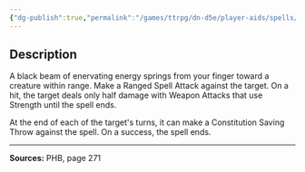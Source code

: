 ```yaml
---
{"dg-publish":true,"permalink":"/games/ttrpg/dn-d5e/player-aids/spells/level-2/ray-of-enfeeblement/","tags":["TTRPG/DND/5e","verbal","somatic","concentration"]}
---
```



## Description
A black beam of enervating energy springs from your finger toward a creature within range.
Make a Ranged Spell Attack against the target.
On a hit, the target deals only half damage with Weapon Attacks that use Strength until the spell ends.

At the end of each of the target's turns, it can make a Constitution Saving Throw against the spell.
On a success, the spell ends.

---

**Sources:** PHB, page 271
